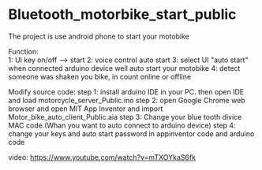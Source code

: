 # Bluetooth_motorbike_start_public
The project is use android phone to start your motobike


Function:  
1: UI key on/off --> start
2: voice control auto start
3: select UI "auto start" when connected arduino device well auto start your motobike
4: detect someone was shaken you bike, in count online or offline

Modify source code:
step 1: install arduino IDE in your PC. then open IDE and load motorcycle_server_Public.ino
step 2: open Google Chrome web browser and open MIT App Inventor and import Motor_bike_auto_client_Public.aia
step 3: Change your blue tooth divice MAC code.(Whan you want to auto connect to arduino device)
step 4: change your keys and auto start password in appinventor code and arduino code

video: https://www.youtube.com/watch?v=mTXOYkaS6fk
